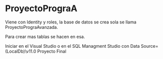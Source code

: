 # ProyectoPrograA


Viene con Identity y roles, la base de datos se crea sola se llama ProyectoPrograAvanzada.

Para crear mas tablas se hacen en esa. 

Iniciar en el Visual Studio o en el SQL Managment Studio con Data Source=(LocalDb)\v11.0
Proyecto Final
